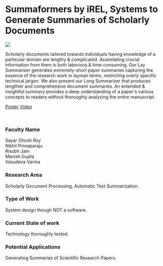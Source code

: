 # Summaformers by iREL, Systems to Generate Summaries of Scholarly Documents

![](https://i.imgur.com/UiqZOn5.png)

Scholarly documents tailored towards individuals having knowledge of a particular domain are lengthy & complicated. Assimilating crucial information from them is both laborious & time-consuming. Our Lay Summarizer generates extremely-short paper summaries capturing the essence of the research work in layman terms, restricting overly specific technical jargon. We also present our Long Summarizer that produces lengthier and comprehensive document summaries. An extended & insightful summary provides a deep understanding of a paper's various concepts to readers without thoroughly analyzing the entire manuscript.

[Poster](43.%20Summaformers%20by%20iREL%2C%20Systems%20to%20Generate%20Summaries%20of%20Scholarly%20Documents.pdf)
[Video](https://youtu.be/VUC-rcNrcYE)

<br>


### Faculty Name

Sayar Ghosh Roy<br>
Nikhil Pinnaparaju<br>
Risubh Jain<br>
Manish Gupta<br>
Vasudeva Varma


### Research Area

Scholarly Document Processing, Automatic Text Summarization.


### Type of Work

System design though NOT a software.


### Current State of work

Technology thoroughly tested.


### Potential Applications

Generating Summaries of Scientific Research Papers.
